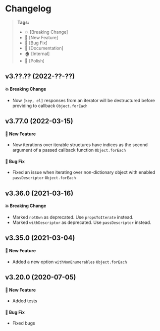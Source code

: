Changelog
=========

> **Tags:**
> - :boom:       [Breaking Change]
> - :rocket:     [New Feature]
> - :bug:        [Bug Fix]
> - :memo:       [Documentation]
> - :house:      [Internal]
> - :nail_care:  [Polish]

## v3.??.?? (2022-??-??)

#### :boom: Breaking Change

* Now `[key, el]` responses from an iterator will be destructured before providing to callback `Object.forEach`

## v3.77.0 (2022-03-15)

#### :rocket: New Feature

* Now iterations over iterable structures have indices as the second argument of a passed callback function `Object.forEach`

#### :bug: Bug Fix

* Fixed an issue when iterating over non-dictionary object with enabled `passDescriptor` `Object.forEach`

## v3.36.0 (2021-03-16)

#### :boom: Breaking Change

* Marked `notOwn` as deprecated. Use `propsToIterate` instead.
* Marked `withDescriptor` as deprecated. Use `passDescriptor` instead.

## v3.35.0 (2021-03-04)

#### :rocket: New Feature

* Added a new option `withNonEnumerables` `Object.forEach`

## v3.20.0 (2020-07-05)

#### :rocket: New Feature

* Added tests

#### :bug: Bug Fix

* Fixed bugs
